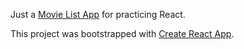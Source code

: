 Just a [Movie List App](https://gist.github.com/beth/3e7eb34ff1a46b674d40ece896c593c2) for practicing React.

This project was bootstrapped with [Create React App](https://github.com/facebookincubator/create-react-app).
